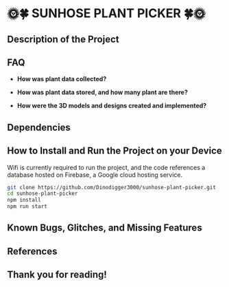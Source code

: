 # 🌞🍀 SUNHOSE PLANT PICKER 🍀🌞

## Description of the Project

## FAQ

- **How was plant data collected?**

- **How was plant data stored, and how many plant are there?**

- **How were the 3D models and designs created and implemented?**

## Dependencies

## How to Install and Run the Project on your Device

Wifi is currently required to run the project, and the code references a database hosted on Firebase, a Google cloud hosting service.

```bash
git clone https://github.com/Dinodigger3000/sunhose-plant-picker.git
cd sunhose-plant-picker
npm install
npm run start
```

## Known Bugs, Glitches, and Missing Features

## References

## Thank you for reading!

